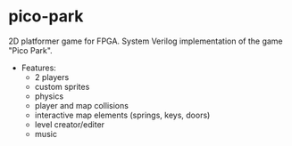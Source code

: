# pico-park
2D platformer game for FPGA. System Verilog implementation of the game "Pico Park".  
 - Features:
    - 2 players
    - custom sprites
    - physics
    - player and map collisions
    - interactive map elements (springs, keys, doors)
    - level creator/editer
    - music
